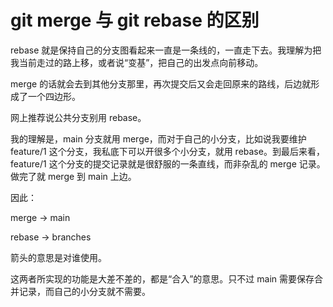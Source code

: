 # git merge 与 git rebase 的区别

rebase 就是保持自己的分支图看起来一直是一条线的，一直走下去。我理解为把我当前走过的路上移，或者说“变基”，把自己的出发点向前移动。

merge 的话就会去到其他分支那里，再次提交后又会走回原来的路线，后边就形成了一个四边形。

网上推荐说公共分支别用 rebase。

我的理解是，main 分支就用 merge，而对于自己的小分支，比如说我要维护 feature/1 这个分支，我私底下可以开很多个小分支，就用 rebase。到最后来看， feature/1 这个分支的提交记录就是很舒服的一条直线，而非杂乱的 merge 记录。做完了就 merge 到 main 上边。

因此：

merge -> main

rebase -> branches

箭头的意思是对谁使用。

这两者所实现的功能是大差不差的，都是“合入”的意思。只不过 main 需要保存合并记录，而自己的小分支就不需要。
